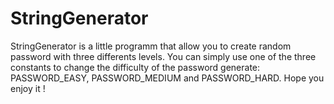 # StringGenerator

StringGenerator is a little programm that allow you to create random password with
three differents levels. You can simply use one of the three constants to change the
difficulty of the password generate: PASSWORD_EASY, PASSWORD_MEDIUM and PASSWORD_HARD.
Hope you enjoy it !